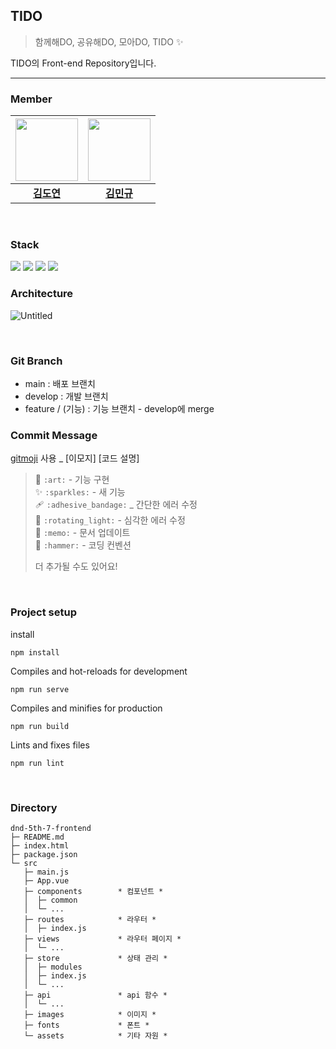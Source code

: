 ## TIDO 

> 함께해DO, 공유해DO, 모아DO, TIDO :sparkles:

TIDO의 Front-end Repository입니다.

---

### Member

|<img src = "https://user-images.githubusercontent.com/70973495/128445639-6024b415-30d4-4fc8-823f-b1de386edd58.jpg" width="100" height="100"/>|<img src = "https://user-images.githubusercontent.com/70973495/128445744-af2999b6-4f4d-468d-a454-3136834747cc.jpg" width="100" height="100"/>|
|------|---|
|**<div align ="center"><a href="https://github.com/uoayop">김도연</a><div>**|**<div align ="center"><a href="https://github.com/Gyumong">김민규</a><div>**|

</br>
   
### Stack 

<a href="#"><img src="https://img.shields.io/badge/Vue.js-4FC08D?style=flat&logo=vuedotjs&logoColor=white"/></a>
<a href="#"><img src="https://img.shields.io/badge/Vuex-006643?style=flat&logo=V&logoColor=white"/></a>
<a href="#"><img src="https://img.shields.io/badge/Axios-005AF0?style=flat&logo=Academia&logoColor=white"/></a>
<a href="#"><img src="https://img.shields.io/badge/JavaScript-F7DF1E?style=flat&logo=JavaScript&logoColor=black"/></a>

### Architecture
![Untitled](https://user-images.githubusercontent.com/70973495/128446091-b7beb3e8-111d-4b16-b5c0-e256b5bc33b1.png)

</br>
   
### Git Branch
- main : 배포 브랜치
- develop : 개발 브랜치
- feature / (기능) : 기능 브랜치 - develop에 merge

   
### Commit Message
<a href="https://gitmoji.dev/">gitmoji</a> 사용 _ [이모지] [코드 설명]

>🎨  ```:art:``` - 기능 구현 <br />
✨  ```:sparkles:``` - 새 기능 <br />
🩹  ```:adhesive_bandage:``` _ 간단한 에러 수정<br />
🚨  ```:rotating_light:``` - 심각한 에러 수정<br />
📝  ```:memo:``` - 문서 업데이트<br />
🔨  ```:hammer:``` - 코딩 컨벤션<br />
>
> 더 추가될 수도 있어요!
   
</br>
   
### Project setup
install
```
npm install
```

Compiles and hot-reloads for development
```
npm run serve
```

Compiles and minifies for production
```
npm run build
```

Lints and fixes files
```
npm run lint
```
</br>

### Directory
```
dnd-5th-7-frontend
├─ README.md
├─ index.html
├─ package.json
└─ src
   ├─ main.js
   ├─ App.vue
   ├─ components        * 컴포넌트 *
   │  ├─ common
   │  └─ ...
   ├─ routes            * 라우터 *
   │  ├─ index.js
   ├─ views             * 라우터 페이지 *
   │  └─ ...
   ├─ store             * 상태 관리 *
   │  ├─ modules
   │  ├─ index.js
   │  └─ ...
   ├─ api               * api 함수 *
   │  └─ ...
   ├─ images            * 이미지 *
   ├─ fonts             * 폰트 *
   └─ assets            * 기타 자원 *
```

